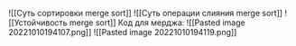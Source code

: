 ![[Суть сортировки merge sort]]
![[Суть операции слияния merge sort]]
![[Устойчивость merge sort]]
Код для мерджа:
![[Pasted image 20221010194107.png]]
![[Pasted image 20221010194119.png]]